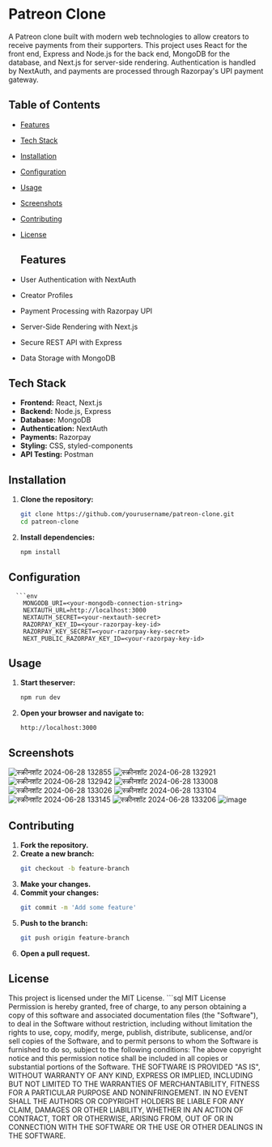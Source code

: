 # Patreon Clone
  A Patreon clone built with modern web technologies to allow creators to receive payments from their supporters. This project uses React for the front end, Express and Node.js for the back end, MongoDB for the database, and Next.js for server-side rendering. Authentication is handled by NextAuth, and payments are processed through Razorpay's UPI payment gateway.
  ## Table of Contents
- [Features](#features)
- [Tech Stack](#tech-stack)
- [Installation](#installation)
- [Configuration](#configuration)
- [Usage](#usage)
- [Screenshots](#screenshots)
- [Contributing](#contributing)
- [License](#license)

  ## Features

- User Authentication with NextAuth
- Creator Profiles
- Payment Processing with Razorpay UPI
- Server-Side Rendering with Next.js
- Secure REST API with Express
- Data Storage with MongoDB

## Tech Stack

- **Frontend:** React, Next.js
- **Backend:** Node.js, Express
- **Database:** MongoDB
- **Authentication:** NextAuth
- **Payments:** Razorpay
- **Styling:** CSS, styled-components
- **API Testing:** Postman

## Installation

1. **Clone the repository:**
   ```sh
   git clone https://github.com/yourusername/patreon-clone.git
   cd patreon-clone

2. **Install dependencies:**
    ```sh
    npm install

## Configuration
      ```env
        MONGODB_URI=<your-mongodb-connection-string>
        NEXTAUTH_URL=http://localhost:3000
        NEXTAUTH_SECRET=<your-nextauth-secret>
        RAZORPAY_KEY_ID=<your-razorpay-key-id>
        RAZORPAY_KEY_SECRET=<your-razorpay-key-secret>
        NEXT_PUBLIC_RAZORPAY_KEY_ID=<your-razorpay-key-id>


## Usage

  1. **Start theserver:**
      ```sh
      npm run dev

  3. **Open your browser and navigate to:**
     ```arduino
     http://localhost:3000

## Screenshots
  ![स्क्रीनशॉट 2024-06-28 132855](https://github.com/ManishjangirIITG/patreon_clone/assets/121192543/82662003-4fc6-4ae0-a937-8525a1bf5dea)
  ![स्क्रीनशॉट 2024-06-28 132921](https://github.com/ManishjangirIITG/patreon_clone/assets/121192543/b83ccd32-2dfe-4184-b898-19ae8829087e)
  ![स्क्रीनशॉट 2024-06-28 132942](https://github.com/ManishjangirIITG/patreon_clone/assets/121192543/6fde5cbb-0fd5-4a4d-9a49-5a91d3b9f509)
  ![स्क्रीनशॉट 2024-06-28 133008](https://github.com/ManishjangirIITG/patreon_clone/assets/121192543/24521685-6b1c-498f-89bc-9da12df3b947)
  ![स्क्रीनशॉट 2024-06-28 133026](https://github.com/ManishjangirIITG/patreon_clone/assets/121192543/a00e9606-7088-4029-80af-c3d0e819fe3b)
  ![स्क्रीनशॉट 2024-06-28 133104](https://github.com/ManishjangirIITG/patreon_clone/assets/121192543/07ba9454-1529-4f80-83e1-13f1bd92e3ef)
  ![स्क्रीनशॉट 2024-06-28 133145](https://github.com/ManishjangirIITG/patreon_clone/assets/121192543/008e170a-761a-4f00-b0d6-ff016f82b7ae)
  ![स्क्रीनशॉट 2024-06-28 133206](https://github.com/ManishjangirIITG/patreon_clone/assets/121192543/38f3dbcf-afcc-4aeb-994b-b011c3a575d4)
  ![image](https://github.com/ManishjangirIITG/patreon_clone/assets/121192543/df0ba05c-2654-40a7-aef3-d0740e664ab0)

## Contributing

  1. **Fork the repository.**
  2. **Create a new branch:**
     ```sh
     git checkout -b feature-branch
  3. **Make your changes.**
  4. **Commit your changes:**
     ```sh
     git commit -m 'Add some feature'
  5. **Push to the branch:**
     ```sh
     git push origin feature-branch
  6. **Open a pull request.**

  ## License

  This project is licensed under the MIT License.
    ```sql
      MIT License
      Permission is hereby granted, free of charge, to any person obtaining a copy
      of this software and associated documentation files (the "Software"), to deal
      in the Software without restriction, including without limitation the rights
      to use, copy, modify, merge, publish, distribute, sublicense, and/or sell
      copies of the Software, and to permit persons to whom the Software is
      furnished to do so, subject to the following conditions:
      The above copyright notice and this permission notice shall be included in all
      copies or substantial portions of the Software.
      THE SOFTWARE IS PROVIDED "AS IS", WITHOUT WARRANTY OF ANY KIND, EXPRESS OR
      IMPLIED, INCLUDING BUT NOT LIMITED TO THE WARRANTIES OF MERCHANTABILITY,
      FITNESS FOR A PARTICULAR PURPOSE AND NONINFRINGEMENT. IN NO EVENT SHALL THE
      AUTHORS OR COPYRIGHT HOLDERS BE LIABLE FOR ANY CLAIM, DAMAGES OR OTHER
      LIABILITY, WHETHER IN AN ACTION OF CONTRACT, TORT OR OTHERWISE, ARISING FROM,
      OUT OF OR IN CONNECTION WITH THE SOFTWARE OR THE USE OR OTHER DEALINGS IN THE
      SOFTWARE.


     
